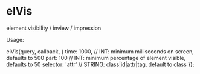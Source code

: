 # elVis
element visibility / inview / impression

Usage: 
  
elVis(query, callback, {
  time: 1000,         // INT: minimum milliseconds on screen, defaults to 500
  part: 100           // INT: minimum percentage of element visible, defaults to 50
  selector: 'attr'    // STRING: class|id|attr|tag, default to class
}};
  
